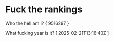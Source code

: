 # Fuck the rankings

Who the hell am I?
{ 9516297 }

What fucking year is it?
[ 2025-02-21T13:16:40Z ]
